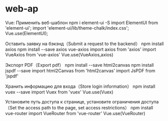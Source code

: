 # web-ap
Vue:
 Применить веб-шаблон
    npm i element-ui -S 
    import ElementUI from 'element-ui';
    import 'element-ui/lib/theme-chalk/index.css';
    Vue.use(ElementUI);
    
 Оставить заявку на бэкэнд（Submit a request to the backend）
    npm install axios
    npm install --save axios vue-axios
    import axios from 'axios'
    import VueAxios from 'vue-axios'
    Vue.use(VueAxios,axios)
    
 Экспорт PDF（Export pdf）
    npm install --save html2canvas 
    npm install jspdf --save
    import html2Canvas from 'html2canvas'
    import JsPDF from 'jspdf'
    
 Хранить информацию для входа（Store login information） 
    npm install vuex --save
    import Vuex from 'vuex'
    Vue.use(Vuex)
    
 Установите путь доступа к странице, установите ограничения доступа （Set the access path to the page, set access restrictions）
    npm install vue-router
    import VueRouter from 'vue-router'
    Vue.use(VueRouter)
